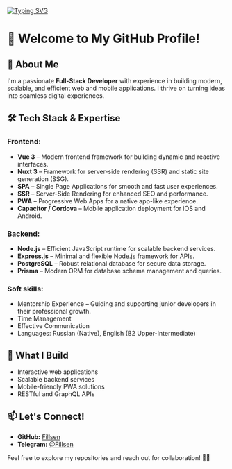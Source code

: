 [![Typing SVG](https://readme-typing-svg.demolab.com?font=JetBrains+Mono&weight=600&pause=1000&width=435&lines=%D0%90%D1%8D%D0%BC+%D0%9C%D0%B0%D0%BA%D1%81%D0%B8%D0%BC%2C+%D0%90%D1%8D%D0%BC+%D1%84%D1%80%D0%BE%D0%BC+%D0%A0%D0%B0%D1%88%D0%B0)](https://git.io/typing-svg)

# 🚀 **Welcome to My GitHub Profile!**

## 👋 **About Me**
I'm a passionate **Full-Stack Developer** with experience in building modern, scalable, and efficient web and mobile applications. I thrive on turning ideas into seamless digital experiences.

## 🛠️ **Tech Stack & Expertise**

### **Frontend:**
- **Vue 3** – Modern frontend framework for building dynamic and reactive interfaces.
- **Nuxt 3** – Framework for server-side rendering (SSR) and static site generation (SSG).
- **SPA** – Single Page Applications for smooth and fast user experiences.
- **SSR** – Server-Side Rendering for enhanced SEO and performance.
- **PWA** – Progressive Web Apps for a native app-like experience.
- **Capacitor / Cordova** – Mobile application deployment for iOS and Android.

### **Backend:**
- **Node.js** – Efficient JavaScript runtime for scalable backend services.
- **Express.js** – Minimal and flexible Node.js framework for APIs.
- **PostgreSQL** – Robust relational database for secure data storage.
- **Prisma** – Modern ORM for database schema management and queries.

### **Soft skills:**
- Mentorship Experience – Guiding and supporting junior developers in their professional growth.
- Time Management
- Effective Communication
- Languages: Russian (Native), English (B2 Upper-Intermediate)

## 🌟 **What I Build**
- Interactive web applications
- Scalable backend services
- Mobile-friendly PWA solutions
- RESTful and GraphQL APIs

## 📫 **Let's Connect!**
- **GitHub:** [Fillsen](https://github.com/Fillsen)
- **Telegram:** [@Fillsen](https://t.me/Fillsen)

Feel free to explore my repositories and reach out for collaboration! 🚀✨

